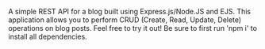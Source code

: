 A simple REST API for a blog built using Express.js/Node.JS and EJS. This application allows you to perform CRUD (Create, Read, Update, Delete) operations on blog posts.
Feel free to try it out! Be sure to first run 'npm i' to install all dependencies. 

